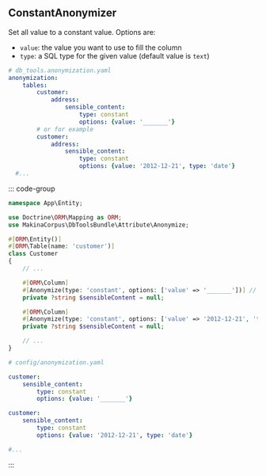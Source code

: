 ## ConstantAnonymizer

Set all value to a constant value.
Options are:
* `value`: the value you want to use to fill the column
* `type`: a SQL type for the given value
  (default value is `text`)

<div class=standalone>

```yaml [YAML]
# db_tools.anonymization.yaml
anonymization:
    tables:
        customer:
            address:
                sensible_content:
                    type: constant
                    options: {value: '_______'}
        # or for example
        customer:
            address:
                sensible_content:
                    type: constant
                    options: {value: '2012-12-21', type: 'date'}
  #...
```

</div>
<div class="symfony">

::: code-group
```php [Attribute]
namespace App\Entity;

use Doctrine\ORM\Mapping as ORM;
use MakinaCorpus\DbToolsBundle\Attribute\Anonymize;

#[ORM\Entity()]
#[ORM\Table(name: 'customer')]
class Customer
{
    // ...

    #[ORM\Column]
    #[Anonymize(type: 'constant', options: ['value' => '_______'])] // [!code ++]
    private ?string $sensibleContent = null;

    #[ORM\Column]
    #[Anonymize(type: 'constant', options: ['value' => '2012-12-21', 'type' => 'date'])] // [!code ++]
    private ?string $sensibleContent = null;

    // ...
}
```

```yml [YAML]
# config/anonymization.yaml

customer:
    sensible_content:
        type: constant
        options: {value: '_______'}

customer:
    sensible_content:
        type: constant
        options: {value: '2012-12-21', type: 'date'}

#...
```
:::

</div>
